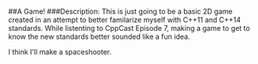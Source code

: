##A Game!
###Description:
This is just going to be a basic 2D game created in an attempt to better familarize myself with C++11 and C++14 standards. While listenting to CppCast Episode 7, making a game to get to know the new standards better sounded like a fun idea.

I think I'll make a spaceshooter. 
